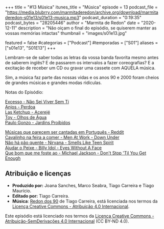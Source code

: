 +++
title = "#13 Música"
itunes_title = "Música"
episode = 13
podcast_file = "https://media.blubrry.com/marmitaderedon/archive.org/download/marmitaderedon-s01e13/s01e13-musica.mp3"
podcast_duration = "0:19:35"
podcast_bytes = "28205446"
author = "Marmita de Redon"
date = "2020-12-11"
description = "Não oiçam o final do episódio, se quiserem manter as vossas memórias intactas"
thumbnail = "images/s01e13.jpg"

featured = false
#categorias = ["Podcast"]
#temporadas = ["S01"]
aliases = ["s01e13", "S01E13"]
+++

Lembram-se de saber todas as letras da vossa banda favorita mesmo antes de saberem inglês? 
E de passarem os intervalos a fazer coreografias? 
E a excitação de receber um CD ou gravar uma cassete com AQUELA música.

Sim, a música faz parte das nossas vidas e os anos 90 e 2000 foram cheios de grandes músicas e grandes modas ridículas. 


Notas do Episódio:

[Excesso - Não Sei Viver Sem Ti](https://youtu.be/BPnTMctmS1A)  
[Anjos - Perdoa](https://youtu.be/JRGE5sdcmzc)  
[Las Ketchup - Acerejé](https://youtu.be/V0PisGe66mY)  
[Toy - Olhos de Água](https://youtu.be/zBxKTrDFeb8)  
[Paulo Gonzo - Jardins Proíbidos](https://youtu.be/HbGHq2aUXDU)  

[Músicas que parecem ser cantadas em Português - Reddit](https://www.reddit.com/r/portugal/comments/6h2oo9/m%C3%BAsicas_que_parecem_ser_cantadas_em_portugu%C3%AAs/)  
[Cavalinho na feira a comer - Men At Work - Down Under](https://youtu.be/XfR9iY5y94s?t=13)  
[Não há pão quente - Nirvana - Smells Like Teen Spirit](https://youtu.be/hTWKbfoikeg?t=26)  
[Ajudar o Peixe - Billy Idol - Eyes Without A Face](https://youtu.be/9OFpfTd0EIs?t=55)  
[Que bom que me foste ao - Michael Jackson - Don't Stop 'Til You Get Enough](https://youtu.be/ZorRGrDiMsA?t=75)




## Atribuição e licenças
- **Produzido por:** Joana Sanches, Marco Seabra, Tiago Carreira e Tiago Maurício.
- **Editado por:** Tiago Carreira.
- **Música**: [Redon dos 90](https://archive.org/details/redon90) de Tiago Carreira, está licenciada nos termos da [Licença Creative Commons - Atribuição 4.0 Internacional](http://creativecommons.org/licenses/by/4.0/).

Este episódio está licenciado nos termos da [Licença Creative Commons - Atribuição-SemDerivações 4.0 Internacional](https://creativecommons.org/licenses/by-nd/4.0/) (CC BY-ND 4.0).

